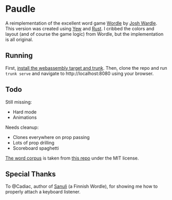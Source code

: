 Paudle
======

A reimplementation of the excellent word game [Wordle](https://www.powerlanguage.co.uk/wordle/) by [Josh Wardle](https://twitter.com/powerlanguish). This version was created using [Yew](https://yew.rs/) and [Rust](https://www.rust-lang.org/). I cribbed the colors and layout (and of course the game logic) from Wordle, but the implementation is all original.

Running
-------
First, [install the webassembly target and trunk](https://yew.rs/docs/getting-started/introduction). Then, clone the repo and run `trunk serve` and navigate to http://localhost:8080 using your browser.

Todo
----

Still missing:
- Hard mode
- Animations

Needs cleanup:
- Clones everywhere on prop passing
- Lots of prop drilling
- Scoreboard spaghetti

[The word corpus](src/awords.txt) is taken from [this repo](https://github.com/oldfartdeveloper/wordle-generate-word-list) under the MIT license.

Special Thanks
--------------
To @Cadiac, author of [Sanuli](https://github.com/Cadiac/sanuli) (a Finnish Wordle), for showing me how to properly attach a keyboard listener.
